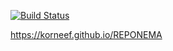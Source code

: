 [![Build Status](https://api.cirrus-ci.com/github/korneef/REPONAME.svg)](https://cirrus-ci.com/github/korneef/REPONAME)

https://korneef.github.io/REPONEMA
